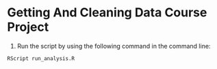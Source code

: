 # Getting And Cleaning Data Course Project

1. Run the script by using the following command in the command line:

 ```
 RScript run_analysis.R
 ```
